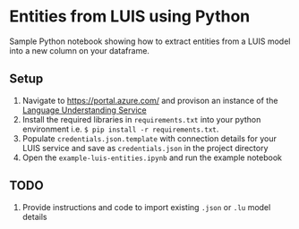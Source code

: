 # Entities from LUIS using Python
Sample Python notebook showing how to extract entities from a LUIS model into a new column on your dataframe.

## Setup
1. Navigate to https://portal.azure.com/ and provison an instance of the [Language Understanding Service](https://ms.portal.azure.com/#create/Microsoft.CognitiveServicesLUISAllInOne)
1. Install the required libraries in `requirements.txt` into your python environment i.e. `$ pip install -r requirements.txt`.
1. Populate `credentials.json.template` with connection details for your LUIS service and save as `credentials.json` in the project directory
1. Open the `example-luis-entities.ipynb` and run the example notebook

## TODO
1. Provide instructions and code to import existing `.json` or `.lu` model details